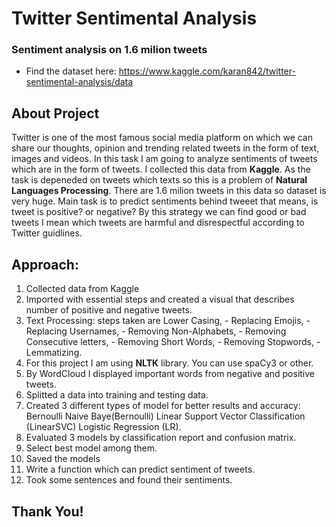 # Twitter Sentimental Analysis
### Sentiment analysis on 1.6 milion tweets

- Find the dataset here: https://www.kaggle.com/karan842/twitter-sentimental-analysis/data 

 ##  About Project
 Twitter is one of the most famous social media platform on which we can share our thoughts, opinion and trending related tweets in the form of text, images and videos. In this task I am going to analyze sentiments of tweets which are in the form of tweets.
 I collected this data from **Kaggle**. As the task is depeneded on tweets which texts so this is a problem of **Natural Languages Processing**. There are 1.6 milion tweets in this data so dataset is very huge.
 Main task is to predict sentiments behind tweeet that means, is tweet is positive? or negative? By this strategy we can find good or bad tweets I mean which tweets are harmful and disrespectful according to Twitter guidlines.
 

##  Approach:
1. Collected data from Kaggle
2. Imported with essential steps and created a visual that describes number of positive and negative tweets.
3. Text Processing:  steps taken are Lower Casing,
                     - Replacing Emojis,
                     - Replacing Usernames,
                     - Removing Non-Alphabets,
                     - Removing Consecutive letters,
                     - Removing Short Words,
                     - Removing Stopwords,
                     - Lemmatizing.
4. For this project I am using **NLTK** library. You can use spaCy3 or other.
5. By WordCloud I displayed important words from negative and positive tweets.
6. Splitted a data into training and testing data.
7. Created 3 different types of model for better results and accuracy: Bernoulli Naive Baye(Bernoulli)
Linear Support Vector Classification (LinearSVC)
Logistic Regression (LR).
8. Evaluated 3 models by classification report and confusion matrix.
9. Select best model among them.
10. Saved the models
11. Write a function which can predict sentiment of tweets.
12. Took some sentences and found their sentiments.


## Thank You!
 
